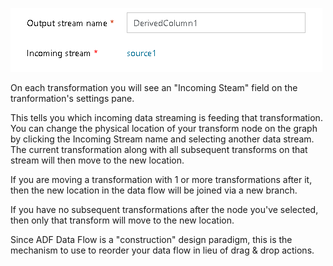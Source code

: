 ![Agg Transformation options](../images/agghead1.png "aggregator header")

On each transformation you will see an "Incoming Steam" field on the tranformation's settings pane.

This tells you which incoming data streaming is feeding that transformation. You can change the physical location of your transform node on the graph by clicking the Incoming Stream name and selecting another data stream. The current transformation along with all subsequent transforms on that stream will then move to the new location.

If you are moving a transformation with 1 or more transformations after it, then the new location in the data flow will be joined via a new branch.

If you have no subsequent transformations after the node you've selected, then only that transform will move to the new location.

Since ADF Data Flow is a "construction" design paradigm, this is the mechanism to use to reorder your data flow in lieu of drag & drop actions.

